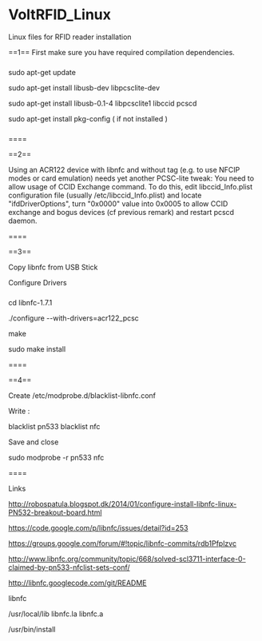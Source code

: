 VoltRFID_Linux
==============

Linux files for RFID reader installation

==1==
First make sure you have required compilation dependencies.
###
sudo apt-get update

sudo apt-get install libusb-dev libpcsclite-dev

sudo apt-get install libusb-0.1-4 libpcsclite1 libccid pcscd

sudo apt-get install pkg-config ( if not installed ) 


###
====

==2==

Using an ACR122 device with libnfc and without tag (e.g. to use NFCIP modes or
card emulation) needs yet another PCSC-lite tweak: You need to allow usage of
CCID Exchange command.  To do this, edit libccid_Info.plist configuration file
(usually /etc/libccid_Info.plist) and locate "<key>ifdDriverOptions</key>",
turn "<string>0x0000</string>" value into 0x0005 to allow CCID exchange and bogus devices (cf previous remark) and
restart pcscd daemon.

====

==3==

Copy libnfc from USB Stick

Configure Drivers
###
cd libnfc-1.7.1

./configure --with-drivers=acr122_pcsc

make 

sudo make install

====

==4==

Create /etc/modprobe.d/blacklist-libnfc.conf

Write :

blacklist pn533
blacklist nfc

Save and close

sudo modprobe -r pn533 nfc

====

Links

http://robospatula.blogspot.dk/2014/01/configure-install-libnfc-linux-PN532-breakout-board.html

https://code.google.com/p/libnfc/issues/detail?id=253

https://groups.google.com/forum/#!topic/libnfc-commits/rdb1Pfplzvc

http://www.libnfc.org/community/topic/668/solved-scl3711-interface-0-claimed-by-pn533-nfclist-sets-conf/

http://libnfc.googlecode.com/git/README

libnfc

/usr/local/lib libnfc.la  libnfc.a

/usr/bin/install








